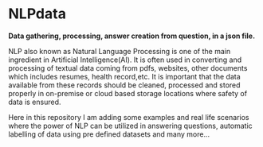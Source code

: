 # NLPdata
<b>Data gathering, processing, answer creation from question, in a json file.</b> 

NLP also known as Natural Language Processing is one of the main ingredient in Artificial Intelligence(AI). It is often used in converting and processing of textual data coming from pdfs, websites, other documents which includes resumes, health record,etc.
It is important that the data available from these records should be cleaned, processed and stored properly in on-premise or cloud based storage locations where safety of data is ensured.


Here in this repository I am adding some examples and real life scenarios where the power of NLP can be utilized in answering questions, automatic labelling of data using pre defined datasets and many more...


